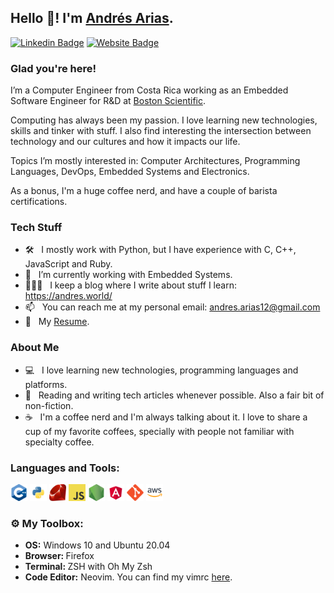 ## Hello 👋! I'm [Andrés Arias](https://github.com/andres-arias/).

[![Linkedin Badge](https://img.shields.io/badge/-LinkedIn-0e76a8?style=flat-square&logo=Linkedin&logoColor=white)](https://linkedin.com/in/andresarias95)
[![Website Badge](https://img.shields.io/badge/Website-3b5998?style=flat-square&logo=google-chrome&logoColor=white)](https://andres.world/)

### Glad you're here!

I’m a Computer Engineer from Costa Rica working as an Embedded Software Engineer for R&D at [Boston Scientific](https://www.bostonscientific.com).

Computing has always been my passion. I love learning new technologies, skills and tinker with stuff.
I also find interesting the intersection between technology and our cultures and how it impacts our life.

Topics I’m mostly interested in: Computer Architectures, Programming Languages, DevOps, Embedded Systems and Electronics.

As a bonus, I'm a huge coffee nerd, and have a couple of barista certifications.

### Tech Stuff

- 🛠 &nbsp; I mostly work with Python, but I have experience with C, C++, JavaScript and Ruby.
- 🚀 &nbsp; I’m currently working with Embedded Systems.
- 👨🏻‍💻 &nbsp; I keep a blog where I write about stuff I learn: https://andres.world/
- 📫 &nbsp; You can reach me at my personal email: andres.arias12@gmail.com
- 📝 &nbsp; My [Resume](https://andres.world/cv/).

### About Me

- 💻 &nbsp; I love learning new technologies, programming languages and platforms.
- 📰 &nbsp; Reading and writing tech articles whenever possible. Also a fair bit of non-fiction.
- ☕ &nbsp; I'm a coffee nerd and I'm always talking about it. I love to share a cup of my favorite coffees, specially with people not familiar with specialty coffee.

### Languages and Tools:

<code><img height="27" src="https://raw.githubusercontent.com/github/explore/80688e429a7d4ef2fca1e82350fe8e3517d3494d/topics/cpp/cpp.png" alt="cpp"></code>
<code><img height="27" src="https://raw.githubusercontent.com/github/explore/80688e429a7d4ef2fca1e82350fe8e3517d3494d/topics/python/python.png" alt="python"></code>
<code><img height="27" src="https://raw.githubusercontent.com/github/explore/80688e429a7d4ef2fca1e82350fe8e3517d3494d/topics/ruby/ruby.png" alt="ruby"></code>
<code><img height="27" src="https://raw.githubusercontent.com/github/explore/80688e429a7d4ef2fca1e82350fe8e3517d3494d/topics/javascript/javascript.png" alt="javascript"></code>
<code><img height="27" src="https://raw.githubusercontent.com/github/explore/80688e429a7d4ef2fca1e82350fe8e3517d3494d/topics/nodejs/nodejs.png" alt="nodejs"></code>
<code><img height="27" src="https://raw.githubusercontent.com/github/explore/80688e429a7d4ef2fca1e82350fe8e3517d3494d/topics/angular/angular.png" alt="angular"></code>
<code><img height="27" src="https://raw.githubusercontent.com/devicons/devicon/master/icons/git/git-original.svg" alt="git"></code>
<code><img height="27" src="https://raw.githubusercontent.com/github/explore/80688e429a7d4ef2fca1e82350fe8e3517d3494d/topics/aws/aws.png" alt="aws"></code>

### ⚙️ My Toolbox:

<ul>
  <li><b>OS:</b> Windows 10 and Ubuntu 20.04</li>
  <li><b>Browser: </b> Firefox </li>
  <li><b>Terminal: </b> ZSH with Oh My Zsh </li>
  <li><b>Code Editor:</b> Neovim. You can find my vimrc <a href="https://github.com/andres-arias/dotfiles/blob/master/.vimrc">here</a>.</li>
</ul>	
